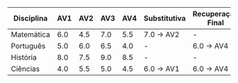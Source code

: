 
| Disciplina   | AV1  | AV2  | AV3  | AV4  | Substitutiva | Recuperação Final | Nota Final | Situação  |
|--------------|------|------|------|------|---------------|--------------------|-------------|-----------|
| Matemática   | 6.0  | 4.5  | 7.0  | 5.5  | 7.0 → AV2     | -                  | 6.38        | Aprovado  |
| Português    | 5.0  | 6.0  | 6.5  | 4.0  | -             | 6.0 → AV4          | 5.88        | Reprovado |
| História     | 8.0  | 7.5  | 9.0  | 8.5  | -             | -                  | 8.25        | Aprovado  |
| Ciências     | 4.0  | 5.5  | 5.0  | 4.5  | 6.0 → AV1     | 6.0 → AV4          | 5.38        | Reprovado |
